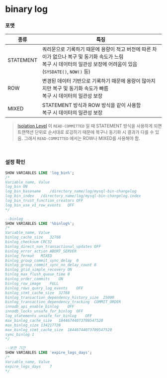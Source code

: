binary log
===

### 포맷
|종류|특징|
|-|-|
|STATEMENT|쿼리문으로 기록하기 때문에 용량이 적고 버전에 따른 차이가 없으나 복구 및 동기화 속도가 느림<br>복구 시 데이터의 일관성 보장에 어려움이 있음 (`SYSDATE()`, `NOW()` 등)|
|ROW|변경된 데이터 기반으로 기록하기 때문에 용량이 많아지지만 복구 및 동기화 속도가 빠름<br>복구 시 데이터의 일관성 보장|
|MIXED|STATEMENT 방식과 ROW 방식을 같이 사용함<br>복구 시 데이터의 일관성 보장|
>[Isolation Level](../isolation-level/README.md) 이 `READ-COMMITTED` 일 때 STATEMENT 방식을 사용하게 되면 트랜잭션 단위로 순서대로 로깅하기 때문에 복구나 동기화 시 결과가 다를 수 있음. 그래서 `READ-COMMITTED` 에서는 ROW나 MIXED를 사용해야 함.

<br>

### 설정 확인
```sql
SHOW VARIABLES LIKE 'log_bin%';
/*
Variable_name, Value
log_bin	ON
log_bin_basename	/directory_name/log/mysql-bin-changelog
log_bin_index	/directory_name/log/mysql-bin-changelog.index
log_bin_trust_function_creators	OFF
log_bin_use_v1_row_events	OFF
*/

--binlog
SHOW VARIABLES LIKE '%binlog%';
/*
Variable_name, Value
binlog_cache_size	32768
binlog_checksum	CRC32
binlog_direct_non_transactional_updates	OFF
binlog_error_action	ABORT_SERVER
binlog_format	MIXED
binlog_group_commit_sync_delay	0
binlog_group_commit_sync_no_delay_count	0
binlog_gtid_simple_recovery	ON
binlog_max_flush_queue_time	0
binlog_order_commits	ON
binlog_row_image	FULL
binlog_rows_query_log_events	OFF
binlog_stmt_cache_size	32768
binlog_transaction_dependency_history_size	25000
binlog_transaction_dependency_tracking	COMMIT_ORDER
innodb_api_enable_binlog	OFF
innodb_locks_unsafe_for_binlog	OFF
log_statements_unsafe_for_binlog	OFF
max_binlog_cache_size	18446744073709547520
max_binlog_size	134217728
max_binlog_stmt_cache_size	18446744073709547520
sync_binlog	1
*/

--보관 기간
SHOW VARIABLES LIKE 'expire_logs_days';
/*
Variable_name, Value
expire_logs_days	7
*/
```

<br>
